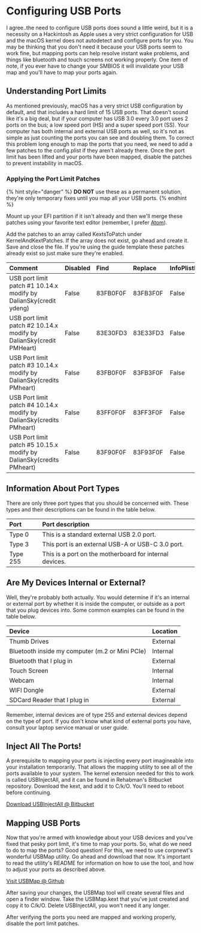 # Configuring USB Ports

I agree..the need to configure USB ports does sound a little weird, but it is a necessity on a Hackintosh as Apple uses a very strict configuration for USB and the macOS kernel does not autodetect and configure ports for you. You may be thinking that you don't need it because your USB ports seem to work fine, but mapping ports can help resolve instant wake problems, and things like bluetooth and touch screens not working properly. One item of note, if you ever have to change your SMBIOS it will invalidate your USB map and you'll have to map your ports again.

## Understanding Port Limits

As mentioned previously, macOS has a very strict USB configuration by default, and that includes a hard limit of 15 USB ports. That doesn't sound like it's a big deal, but if your computer has USB 3.0 every 3.0 port uses 2 ports on the bus; a low speed port \(HS\) and a super speed port \(SS\). Your computer has both internal and external USB ports as well, so it's not as simple as just counting the ports you can see and doubling them. To correct this problem long enough to map the ports that you need, we need to add a few patches to the config.plist if they aren't already there. Once the port limit has been lifted and your ports have been mapped, disable the patches to prevent instability in macOS.

### Applying the Port Limit Patches

{% hint style="danger" %}
**DO NOT** use these as a permanent solution, they're only temporary fixes until you map all your USB ports.
{% endhint %}

Mount up your EFI partition if it isn't already and then we'll merge these patches using your favorite text editor \(remember, I prefer [Atom](https://atom.io)\).

Add the patches to an array called KextsToPatch under KernelAndKextPatches. If the array does not exist, go ahead and create it. Save and close the file. If you're using the guide template these patches already exist so just make sure they're enabled.

| Comment | Disabled | Find | Replace | InfoPlistPatch | Name |
| :--- | :--- | :--- | :--- | :--- | :--- |
| USB port limit patch \#1 10.14.x modify by DalianSky\(credit ydeng\) | False | 83FB0F0F | 83FB3F0F | False | com.apple.iokit.IOUSBHostFamily |
| USB port limit patch \#2 10.14.x modify by DalianSky\(credit PMHeart\) | False | 83E30FD3 | 83E33FD3 | False | com.apple.iokit.IOUSBHostFamily |
| USB Port limit patch \#3 10.14.x modify by DalianSky\(credits PMheart\) | False | 83FB0F0F | 83FB3F0F | False | com.apple.iokit.IOUSBHostFamily |
| USB Port limit patch \#4 10.14.x modify by DalianSky\(credits PMheart\) | False | 83FF0F0F | 83FF3F0F | False | com.apple.iokit.IOUSBHostFamily |
| USB Port limit patch \#5 10.15.x modify by DalianSky\(credits PMheart\) | False | 83F90F0F | 83F93F0F | False | com.apple.iokit.IOUSBHostFamily |

## Information About Port Types

There are only three port types that you should be concerned with. These types and their descriptions can be found in the table below.

| Port | Port description |
| :--- | :--- |
| Type 0 | This is a standard external USB 2.0 port. |
| Type 3 | This port is an external USB-A or USB-C 3.0 port. |
| Type 255 | This is a port on the motherboard for internal devices. |

## Are My Devices Internal or External?

Well, they're probably both actually. You would determine if it's an internal or external port by whether it is inside the computer, or outside as a port that you plug devices into. Some common examples can be found in the table below.

| Device | Location |
| :--- | :--- |
| Thumb Drives | External |
| Bluetooth inside my computer \(m.2 or Mini PCIe\) | Internal |
| Bluetooth that I plug in | External |
| Touch Screen | Internal |
| Webcam | Internal |
| WIFI Dongle | External |
| SDCard Reader that I plug in | External |

Remember, internal devices are of type 255 and external devices depend on the type of port. If you don't know what kind of external ports you have, consult your laptop service manual or user guide.

## Inject All The Ports!

A prerequisite to mapping your ports is injecting every port imagineable into your installation temporarily. That allows the mapping utility to see all of the ports available to your system. The kernel extension needed for this to work is called USBInjectAll, and it can be found in Rehabman's Bitbucket repository. Download the kext, and add it to C/k/O. You'll need to reboot before continuing.

[Download USBInjectAll @ Bitbucket](https://bitbucket.org/RehabMan/os-x-usb-inject-all/downloads/)

## Mapping USB Ports

Now that you're armed with knowledge about your USB devices and you've fixed that pesky port limit, it's time to map your ports. So, what do we need to do to map the ports? Good question! For this, we need to use corpnewt's wonderful USBMap utility. Go ahead and download that now. It's important to read the utility's README for information on how to use the tool, and how to adjust your ports as described above.

[Visit USBMap @ Github](https://github.com/corpnewt/USBMap)

After saving your changes, the USBMap tool will create several files and open a finder window. Take the USBMap.kext that you've just created and copy it to C/k/O. Delete USBInjectAll, you won't need it any longer.

After verifying the ports you need are mapped and working properly, disable the port limit patches.

